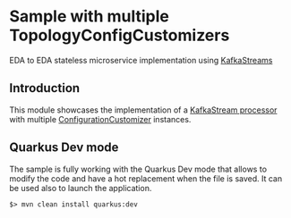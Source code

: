 # Sample with multiple TopologyConfigCustomizers

EDA to EDA stateless microservice implementation using [KafkaStreams](https://kafka.apache.org/documentation/streams/)

## Introduction

This module showcases the implementation of a
[KafkaStream processor](https://kafka.apache.org/25/documentation/streams/developer-guide/processor-api.html#overview) with multiple [ConfigurationCustomizer](../../api/src/main/java/io/quarkiverse/kafkastreamsprocessor/api/configuration/ConfigurationCustomizer.java) instances.

## Quarkus Dev mode

The sample is fully working with the Quarkus Dev mode that allows to
modify the code and have a hot replacement when the file is saved. It
can be used also to launch the application.

```
$> mvn clean install quarkus:dev
```
